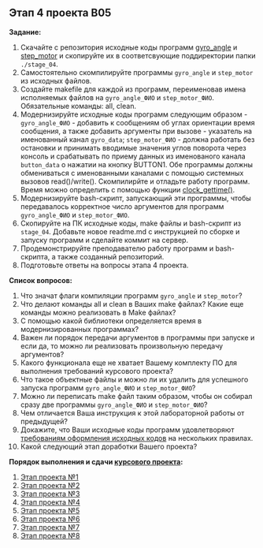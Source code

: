 ## Этап 4 проекта В05

__Задание:__  
1. Скачайте с репозитория исходные коды программ [gyro_angle](../../code_examples/gyro_angle) и [step_motor](../../code_examples/step_motor) и скопируйте их в соответсвующие поддиректории папки `./stage_04`.
2. Самостоятельно скомпилируйте  программы `gyro_angle` и `step_motor` из исходных файлов.
3. Создайте makefile для каждой из программ, переименовав имена исполняемых файлов на `gyro_angle_ФИО` и `step_motor_ФИО`. Обязательные команды: all, clean.
4. Модернизируйте исходные коды программ следующим образом - `gyro_angle_ФИО` - добавить к сообщениям об углах ориентации время сообщения, а также добавить аргументы при вызове - указатель на именованный канал `gyro_data`; `step_motor_ФИО` - должна работать без остановки и принимать вводимые значения углов поворота через консоль и срабатывать по приему данных из именованого канала `button_data` о нажатии на кнопку BUTTON1. Обе программы должны обмениваться с именованными каналами с помощью системных вызовов read()/write(). Скомпилирйте и отладьте работу программ. Время можно определить с помощью функции [clock_gettime()](https://ru.manpages.org/clock_gettime/2).
5. Модернизируйте bash-скрипт, запускающий эти программы, чтобы передавалось корректное число аргументов для программ `gyro_angle_ФИО` и `step_motor_ФИО`.
6. Скопируйте на ПК исходные коды, make файлы и bash-скрипт из `stage_04`. Добавьте новое readme.md с инструкцией по сборке и запуску программ и сделайте коммит на сервер.
7. Продемонстрируйте преподавателю работу программ и bash-скрипта, а также созданный репозиторий. 
8. Подготовьте ответы на вопросы этапа 4 проекта.

__Список вопросов:__
1. Что значат флаги компиляции программ `gyro_angle` и `step_motor`?
2. Что делают команды all и clean в Ваших make файлах? Какие еще команды можно реализовать в Make файлах?
3. С помощью какой библиотеки определяется время в модернизированных программах?
4. Важен ли порядок передачи аргументов в программы при запуске и если да, то можно ли реализовать произвольную передачу аргументов?
5. Какого функционала еще не хватает Вашему комплекту ПО для выполнения требований курсового проекта?
6. Что такое объектные файлы и можно ли их удалить для успешного запуска программ `gyro_angle_ФИО` и `step_motor_ФИО`?
7. Можно ли переписать make файл таким образом, чтобы он собирал сразу две программы `gyro_angle_ФИО` и `step_motor_ФИО`?
8. Чем отличается Ваша инструкция к этой лабораторной работы от предыдущей?
9. Докажите, что Ваши исходные коды программ удовлетворяют [требованиям оформления исходных кодов](https://www.kernel.org/doc/html/v4.10/process/coding-style.html) на нескольких правилах.
10. Какой следующий этап доработки Вашего проекта?

__Порядок выполнения и сдачи [курсового проекта](var_05_task.md):__
1. [Этап проекта №1](var_05_stage_01.md)
2. [Этап проекта №2](var_05_stage_02.md)
3. [Этап проекта №3](var_05_stage_03.md)
4. [Этап проекта №4](var_05_stage_04.md)
5. [Этап проекта №5](var_05_stage_05.md)
6. [Этап проекта №6](var_05_stage_06.md)
7. [Этап проекта №7](var_05_stage_07.md)
8. [Этап проекта №8](var_05_stage_08.md)

